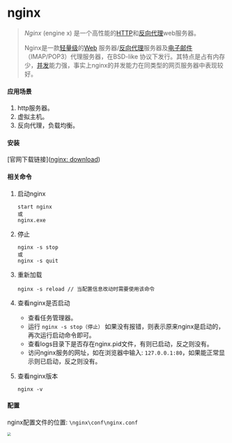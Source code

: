 # nginx

> *Nginx* (engine x) 是一个高性能的[HTTP](https://baike.baidu.com/item/HTTP)和[反向代理](https://baike.baidu.com/item/反向代理/7793488)web服务器。
>
> Nginx是一款[轻量级](https://baike.baidu.com/item/轻量级/10002835)的[Web](https://baike.baidu.com/item/Web/150564) 服务器/[反向代理](https://baike.baidu.com/item/反向代理/7793488)服务器及[电子邮件](https://baike.baidu.com/item/电子邮件/111106)（IMAP/POP3）代理服务器，在BSD-like 协议下发行。其特点是占有内存少，[并发](https://baike.baidu.com/item/并发/11024806)能力强，事实上nginx的并发能力在同类型的网页服务器中表现较好。



#### 应用场景

1. http服务器。
2. 虚拟主机。
3. 反向代理，负载均衡。



#### 安装

[官网下载链接]([nginx: download](http://nginx.org/en/download.html))



#### 相关命令

1. 启动nginx

   ```
   start nginx
   或
   nginx.exe
   ```

2. 停止

   ```
   nginx -s stop
   或
   nginx -s quit
   ```

3. 重新加载

   ```
   nginx -s reload // 当配置信息改动时需要使用该命令
   ```

4. 查看nginx是否启动

   + 查看任务管理器。
   + 运行 `nginx -s stop（停止）` 如果没有报错，则表示原来nginx是启动的，再次运行启动命令即可。
   +  查看logs目录下是否存在nginx.pid文件，有则已启动，反之则没有。
   + 访问nginx服务的网址，如在浏览器中输入: `127.0.0.1:80`，如果能正常显示则已启动，反之则没有。

   

5. 查看nginx版本

   ```
   nginx -v
   ```

   

#### 配置

nginx配置文件的位置: `\nginx\conf\nginx.conf`

<img src="E:\github\study-notes\辅助开发\images\nginx配置.png" style="zoom:50%;" />
